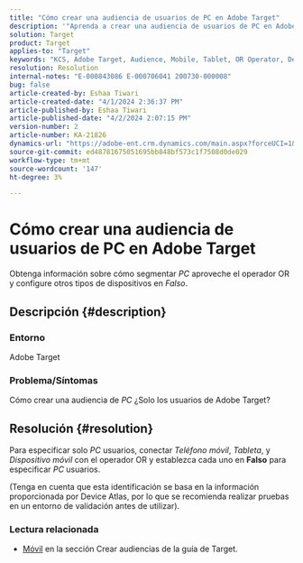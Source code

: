 ```yaml
---
title: "Cómo crear una audiencia de usuarios de PC en Adobe Target"
description: '"Aprenda a crear una audiencia de usuarios de PC en Adobe Target".'
solution: Target
product: Target
applies-to: "Target"
keywords: "KCS, Adobe Target, Audience, Mobile, Tablet, OR Operator, Device Atlas, Environment, How-To"
resolution: Resolution
internal-notes: "E-000843086 E-000706041 200730-000008"
bug: false
article-created-by: Eshaa Tiwari
article-created-date: "4/1/2024 2:36:37 PM"
article-published-by: Eshaa Tiwari
article-published-date: "4/2/2024 2:07:15 PM"
version-number: 2
article-number: KA-21826
dynamics-url: "https://adobe-ent.crm.dynamics.com/main.aspx?forceUCI=1&pagetype=entityrecord&etn=knowledgearticle&id=fc1d1a3b-35f0-ee11-904c-6045bd006268"
source-git-commit: ed48781675051695bb848bf573c1f7508d0de029
workflow-type: tm+mt
source-wordcount: '147'
ht-degree: 3%

---
```


# Cómo crear una audiencia de usuarios de PC en Adobe Target


Obtenga información sobre cómo segmentar *PC* aproveche el operador OR y configure otros tipos de dispositivos en *Falso*.

## Descripción {#description}


### Entorno

Adobe Target

### Problema/Síntomas

Cómo crear una audiencia de *PC* ¿Solo los usuarios de Adobe Target?


## Resolución {#resolution}


Para especificar solo *PC* usuarios, conectar *Teléfono móvil*, *Tableta*, y *Dispositivo móvil* con el operador OR y establezca cada uno en <b>Falso</b> para especificar *PC* usuarios.

(Tenga en cuenta que esta identificación se basa en la información proporcionada por Device Atlas, por lo que se recomienda realizar pruebas en un entorno de validación antes de utilizar).



### <b>Lectura relacionada</b>

- [Móvil](https://experienceleague.adobe.com/en/docs/target/using/audiences/create-audiences/categories-audiences/mobile#) en la sección Crear audiencias de la guía de Target.





